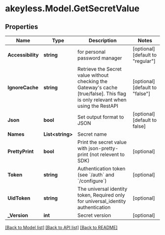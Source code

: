 # akeyless.Model.GetSecretValue

## Properties

Name | Type | Description | Notes
------------ | ------------- | ------------- | -------------
**Accessibility** | **string** | for personal password manager | [optional] [default to "regular"]
**IgnoreCache** | **string** | Retrieve the Secret value without checking the Gateway&#39;s cache [true/false]. This flag is only relevant when using the RestAPI | [optional] [default to "false"]
**Json** | **bool** | Set output format to JSON | [optional] [default to false]
**Names** | **List&lt;string&gt;** | Secret name | 
**PrettyPrint** | **bool** | Print the secret value with json-pretty-print (not relevent to SDK) | [optional] 
**Token** | **string** | Authentication token (see &#x60;/auth&#x60; and &#x60;/configure&#x60;) | [optional] 
**UidToken** | **string** | The universal identity token, Required only for universal_identity authentication | [optional] 
**_Version** | **int** | Secret version | [optional] 

[[Back to Model list]](../README.md#documentation-for-models) [[Back to API list]](../README.md#documentation-for-api-endpoints) [[Back to README]](../README.md)

